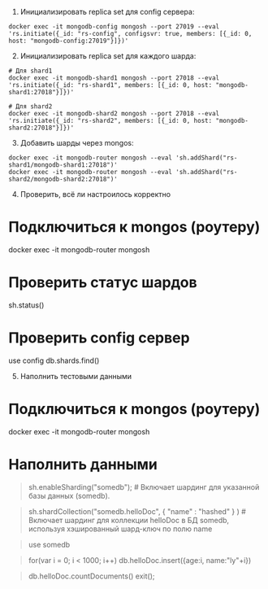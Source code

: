 1. Инициализировать replica set для config сервера:
```
docker exec -it mongodb-config mongosh --port 27019 --eval 'rs.initiate({_id: "rs-config", configsvr: true, members: [{_id: 0, host: "mongodb-config:27019"}]})'
```

2. Инициализировать replica set для каждого шарда:
```
# Для shard1
docker exec -it mongodb-shard1 mongosh --port 27018 --eval 'rs.initiate({_id: "rs-shard1", members: [{_id: 0, host: "mongodb-shard1:27018"}]})'

# Для shard2
docker exec -it mongodb-shard2 mongosh --port 27018 --eval 'rs.initiate({_id: "rs-shard2", members: [{_id: 0, host: "mongodb-shard2:27018"}]})'
```

3. Добавить шарды через mongos:
```
docker exec -it mongodb-router mongosh --eval 'sh.addShard("rs-shard1/mongodb-shard1:27018")'
docker exec -it mongodb-router mongosh --eval 'sh.addShard("rs-shard2/mongodb-shard2:27018")'
```

4. Проверить, всё ли настроилось корректно

# Подключиться к mongos (роутеру)
docker exec -it mongodb-router mongosh

# Проверить статус шардов
sh.status()

# Проверить config сервер
use config
db.shards.find()


5. Наполнить тестовыми данными

# Подключиться к mongos (роутеру)
docker exec -it mongodb-router mongosh

# Наполнить данными
> sh.enableSharding("somedb"); # Включает шардинг для указанной базы данных (somedb).

> sh.shardCollection("somedb.helloDoc", { "name" : "hashed" } ) # Включает шардинг для коллекции helloDoc в БД somedb, используя хэшированный шард-ключ по полю name

> use somedb

> for(var i = 0; i < 1000; i++) db.helloDoc.insert({age:i, name:"ly"+i})

> db.helloDoc.countDocuments()
> exit();
